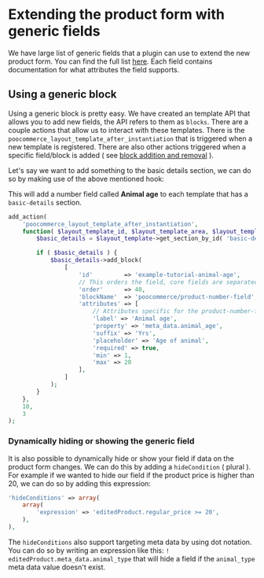# Extending the product form with generic fields

We have large list of generic fields that a plugin can use to extend the new product form. You can find the full list [here](https://github.com/poocommerce/poocommerce/blob/trunk/packages/js/product-editor/src/blocks/generic/README.md). Each field contains documentation for what attributes the field supports.

## Using a generic block

Using a generic block is pretty easy. We have created an template API that allows you to add new fields, the API refers to them as `blocks`. There are a couple actions that allow us to interact with these templates. There is the `poocommerce_layout_template_after_instantiation` that is triggered when a new template is registered. There are also other actions triggered when a specific field/block is added ( see [block addition and removal](https://github.com/poocommerce/poocommerce/blob/trunk/docs/product-editor-development/block-template-lifecycle.md#block-addition-and-removal) ).

Let's say we want to add something to the basic details section, we can do so by making use of the above mentioned hook:

This will add a number field called **Animal age** to each template that has a `basic-details` section.

```php
add_action(
	'poocommerce_layout_template_after_instantiation',
	function( $layout_template_id, $layout_template_area, $layout_template ) {
	    $basic_details = $layout_template->get_section_by_id( 'basic-details' );

        if ( $basic_details ) {
	        $basic_details->add_block(
        		[
        			'id' 	     => 'example-tutorial-animal-age',
                    // This orders the field, core fields are separated by sums of 10.
	            	'order'	     => 40,
	            	'blockName'  => 'poocommerce/product-number-field',
	            	'attributes' => [
                        // Attributes specific for the product-number-field.
	            		'label' => 'Animal age',
	            		'property' => 'meta_data.animal_age',
	            		'suffix' => 'Yrs',
	            		'placeholder' => 'Age of animal',
	            		'required' => true,
	            		'min' => 1,
	            		'max' => 20
	            	],
                ]
            );
        }
	},
	10,
	3
);
```

### Dynamically hiding or showing the generic field

It is also possible to dynamically hide or show your field if data on the product form changes.
We can do this by adding a `hideCondition` ( plural ). For example if we wanted to hide our field if the product price is higher than 20, we can do so by adding this expression:

```php
'hideConditions' => array(
	array(
		'expression' => 'editedProduct.regular_price >= 20',
	),
),
```

The `hideConditions` also support targeting meta data by using dot notation. You can do so by writing an expression like this: `! editedProduct.meta_data.animal_type` that will hide a field if the `animal_type` meta data value doesn't exist.
